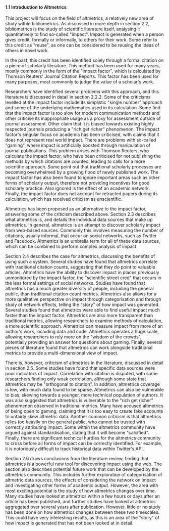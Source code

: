 #### 1.1 Introduction to Altmetrics

This project will focus on the field of altmetrics, a relatively new area of study within bibliometrics. As discussed in more depth in section 2.2, bibliometrics is the study of scientific literature itself, analysing it quantitatively to find so-called "impact". Impact is generated when a person gives credit, formally or informally, to others for their work. Some refer to this credit as "reuse", as one can be considered to be reusing the ideas of others in novel work.

In the past, this credit has been identified solely through a formal citation on a piece of scholarly literature. This method has been used for many years, mostly commonly in the form of the "impact factor", which is calculated by Thomson Reuters' Journal Citation Reports. This factor has been used for many purposes, most commonly to judge the value of a scholar's work.

Researchers have identified several problems with this approach, and this literature is discussed in detail in section 2.2.2. Some of the criticisms levelled at the impact factor include its simplistic "single number" approach and some of the underlying mathematics used in its calculation. Some find that the impact factor is too slow for modern communication methods and other criticise its inappropriate usage as a proxy for assessment outside of journal assessment. Other claim that it is biased towards existing highly respected journals producing a "rich get richer" phenomenon. The impact factor's singular focus on academia has been criticised, with claims that it does not represent real world impact. There are problems with so-called "gaming", where impact is artificially boosted through manipulation of journal publications. This problem arises with Thomson Reuters, who calculate the impact factor, who have been criticised for not publishing the methods by which citations are counted, leading to calls for a more scientific approach. Some point out that traditional scholarly processes are becoming overwhelmed by a growing flood of newly published work. The impact factor has also been found to ignore important areas such as other forms of scholarly output, therefore not providing incentives for good scholarly practice. Also ignored is the effect of an academic network. Finally, the impact factor does not account for retracted papers during its calculation, which has received criticism as unscientific.

Altmetrics has been proposed as an alternative to the impact factor, answering some of the criticism described above. Section 2.3 describes what altmetrics is, and details the individual data sources that make up altmetrics. In general, altmetrics is an attempt to discover scholarly impact from web-based sources. Commonly this involves measuring the number of citations, usually informal, that occur on social networks, such as Twitter and Facebook. Altmetrics is an umbrella term for all of these data sources, which can be combined to perform complex analysis of impact.

Section 2.4 describes the case for altmetrics, discussing the benefits of using such a system. Several studies have found that altmetrics correlate with traditional citation counts, suggesting that they do point to valuable articles. Altmetrics have the ability to discover impact in places previously unmonitored by the impact factor, the "scientific street cred" that occurs in the less formal settings of social networks. Studies have found that altmetrics has a much greater diversity of people, including the general public, than traditional citation count metrics. Altmetrics also allows for a more qualitative perspective on impact through categorisation and through study of network effects, telling the "story" of how impact was generated. Several studies found that altmetrics were able to find useful impact much faster than the impact factor. Altmetrics are also more transparent than traditional metrics, allowing researchers to examine methods of calculation, a more scientific approach. Altmetrics can measure impact from more of an author's work, including data and code. Altmetrics operates a huge scale, allowing researchers to rely more on the "wisdom of the crowds", potentially providing an answer for questions about gaming. Finally, several pieces of literature found that altmetrics can work alongside traditional metrics to provide a multi-dimensional view of impact.

There is, however, criticism of altmetrics in the literature, discussed in detail in section 2.5. Some studies have found that specific data sources were poor indicators of impact. Correlation with citation is disputed, with some researchers finding only weak correlation, although some state that altmetrics may be "orthogonal to citation". In addition, altmetrics coverage is low, with much data found to be sparse. Altmetrics can also be vulnerable to bias, skewing towards a younger, more technical population of authors. It was also suggested that altmetrics is vulnerable to the "rich get richer" phenomenon observed in traditional metrics. Many have accused altmetrics of being open to gaming, claiming that it is too easy to create fake accounts to unfairly skew altmetric data. Another common criticism is that altmetrics relies too heavily on the general public, who cannot be trusted with correctly attributing impact. Some within the altmetrics community have argued against standardisation, stating that it will become "calcified". Finally, there are significant technical hurdles for the altmetrics community to cross before all forms of impact can be correctly identified. For example, it is notoriously difficult to track historical data within Twitter's API.

Section 2.6 draws conclusions from the literature review, finding that altmetrics is a powerful new tool for discovering impact using the web. The section also describes potential future work that can be developed by the altmetrics community. This includes further exploration of categorisation of altmetric data sources, the effects of considering the network on impact and investigating other forms of academic output. However, the area with most exciting potential is the study of how altmetrics changes over time. Many studies have looked at altmetrics within a few hours or days after an article has been published, and further studies have looked at altmetrics aggregated over several years after publication. However, little or no study has been done on how altmetrics changes between these two timescales. This could have very interesting results, as this is an area of the "story" of how impact is generated that has not been looked at in detail.

